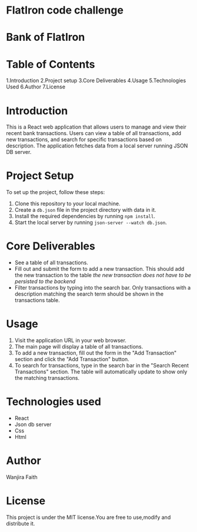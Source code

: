 # FlatIron code challenge

# Bank of FlatIron 

# Table of Contents
1.Introduction
2.Project setup
3.Core Deliverables
4.Usage
5.Technologies Used
6.Author
7.License

# Introduction
This is a React web application that allows users to manage and view their recent bank transactions. Users can view a table of all transactions, add new transactions, and search for specific transactions based on description. The application fetches data from a local server running JSON DB server.

# Project Setup
To set up the project, follow these steps:

1. Clone this repository to your local machine.
2. Create a `db.json` file in the project directory with data in it.
3. Install the required dependencies by running `npm install`.
4. Start the local server by running `json-server --watch db.json`.

# Core Deliverables
 * See a table of all transactions.
 * Fill out and submit the form to add a new transaction. This should add the new transaction to the table *the new transaction does not have to be persisted to the backend*
* Filter transactions by typing into the search bar. Only transactions with a description matching the search term should be shown in the transactions table.

 # Usage

1. Visit the application URL in your web browser.
2. The main page will display a table of all transactions.
3. To add a new transaction, fill out the form in the "Add Transaction" section and click the "Add Transaction" button.
 4. To search for transactions, type in the search bar in the "Search Recent Transactions" section. The table will automatically update to show only the matching transactions.

# Technologies used
 * React
 * Json db server
 * Css
 * Html

# Author
 Wanjira Faith

# License
This project is under the MIT license.You are free to use,modify and distribute it.


